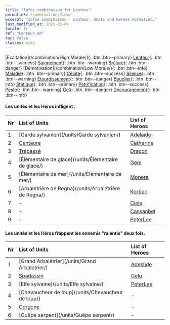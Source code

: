 ```yaml
---
title: "Infos combinaison for Lenteur"
permalink: /combination/Slow/
excerpt: "Infos combinaison - Lenteur. Units and Heroes Formation."
last_modified_at: 2021-03-04
locale: fr
ref: "Lenteur.md"
toc: false
classes: wide
---
```


  [Exaltation](/combination/High Morale/){: .btn .btn--primary} [Lenteur](/combination/Slow/){: .btn .btn--success} [Saignement](/combination/Bleeding/){: .btn .btn--warning} [Brûlure](/combination/Burning/){: .btn .btn--danger} [Démotivation](/combination/Low Morale/){: .btn .btn--info} [Maladie](/combination/Disease/){: .btn .btn--primary} [Cécité](/combination/Blind/){: .btn .btn--success} [Silence](/combination/Silence/){: .btn .btn--warning} [Étourdissement](/combination/Stun/){: .btn .btn--danger} [Bouclier](/combination/Shield/){: .btn .btn--info} [Statique](/combination/Static/){: .btn .btn--primary} [Pétrification](/combination/Petrify/){: .btn .btn--success} [Peste](/combination/Plague/){: .btn .btn--warning} [Gel](/combination/Freeze/){: .btn .btn--danger} [Découragement](/combination/Deterrence/){: .btn .btn--info} 


#### Les unités et les Héros infligent <Lenteur>.

  | Nr |  List of Units  | List of Heroes | 
  |:---|:----------------|:---------------| 
  | 1 | [Garde sylvanien](/units/Garde sylvanien/) | [Adelaïde](/heroes/Adelaïde/) |
  | 2 | [Centaure](/units/Centaure/) | [Catherine](/heroes/Catherine/) |
  | 3 | [Trépassé](/units/Trépassé/) | [Dracon](/heroes/Dracon/) |
  | 4 | [Élémentaire de glace](/units/Élémentaire de glace/) | [Gem](/heroes/Gem/) |
  | 5 | [Élémentaire de mer](/units/Élémentaire de mer/) | [Monere](/heroes/Monere/) |
  | 6 | [Arbalétrière de Regna](/units/Arbalétrière de Regna/) | [Korbac](/heroes/Korbac/) |
  | 7 | - | [Ciele](/heroes/Ciele/) |
  | 8 | - | [Cassanbel](/heroes/Cassanbel/) |
  | 9 | - | [PeterLee](/heroes/PeterLee/) |


#### Les unités et les Héros frappent les ennemis \"ralentis\" deux fois.

  | Nr |  List of Units  | List of Heroes | 
  |:---|:----------------|:---------------| 
  | 1 | [Grand Arbalétrier](/units/Grand Arbalétrier/) | [Adelaïde](/heroes/Adelaïde/) |
  | 2 | [Spadassin](/units/Spadassin/) | [Gelu](/heroes/Gelu/) |
  | 3 | [Elfe sylvaine](/units/Elfe sylvaine/) | [PeterLee](/heroes/PeterLee/) |
  | 4 | [Chevaucheur de loup](/units/Chevaucheur de loup/) | - |
  | 5 | [Gorgone](/units/Gorgone/) | - |
  | 6 | [Guêpe serpent](/units/Guêpe serpent/) | - |

